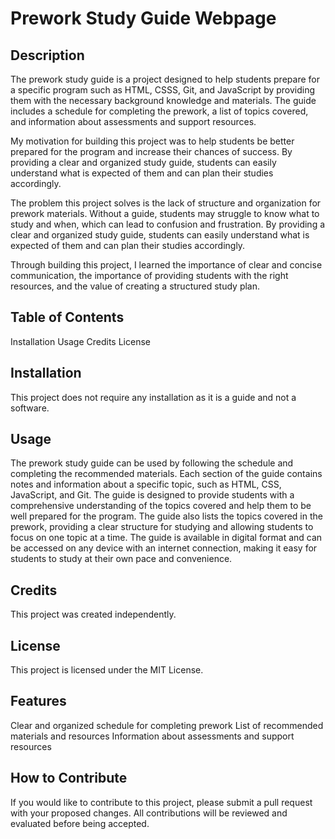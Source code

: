 # Prework Study Guide Webpage

## Description

The prework study guide is a project designed to help students prepare for a specific program such as HTML, CSSS, Git, and JavaScript by providing them with the necessary background knowledge and materials. The guide includes a schedule for completing the prework, a list of topics covered, and information about assessments and support resources.

My motivation for building this project was to help students be better prepared for the program and increase their chances of success. By providing a clear and organized study guide, students can easily understand what is expected of them and can plan their studies accordingly.

The problem this project solves is the lack of structure and organization for prework materials. Without a guide, students may struggle to know what to study and when, which can lead to confusion and frustration. By providing a clear and organized study guide, students can easily understand what is expected of them and can plan their studies accordingly.

Through building this project, I learned the importance of clear and concise communication, the importance of providing students with the right resources, and the value of creating a structured study plan.

## Table of Contents
Installation
Usage
Credits
License

## Installation
This project does not require any installation as it is a guide and not a software.

## Usage
The prework study guide can be used by following the schedule and completing the recommended materials. Each section of the guide contains notes and information about a specific topic, such as HTML, CSS, JavaScript, and Git. The guide is designed to provide students with a comprehensive understanding of the topics covered and help them to be well prepared for the program. The guide also lists the topics covered in the prework, providing a clear structure for studying and allowing students to focus on one topic at a time. The guide is available in digital format and can be accessed on any device with an internet connection, making it easy for students to study at their own pace and convenience.

## Credits
This project was created independently.

## License
This project is licensed under the MIT License.

## Features
Clear and organized schedule for completing prework
List of recommended materials and resources
Information about assessments and support resources

## How to Contribute
If you would like to contribute to this project, please submit a pull request with your proposed changes. All contributions will be reviewed and evaluated before being accepted.

